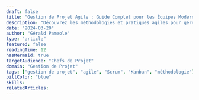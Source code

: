 ```yaml
---
draft: false
title: "Gestion de Projet Agile : Guide Complet pour les Équipes Modernes"
description: "Découvrez les méthodologies et pratiques agiles pour gérer efficacement vos projets. Un guide détaillé sur Scrum, Kanban et les meilleures pratiques de gestion de projet."
date: "2024-03-20"
author: "Gérald Pameole"
type: "article"
featured: false
readingTime: 12
hasMermaid: true
targetAudience: "Chefs de Projet"
domain: "Gestion de Projet"
tags: ["gestion de projet", "agile", "Scrum", "Kanban", "méthodologie"]
pillColor: "blue"
skills: 
relatedArticles: 
---
```


##
